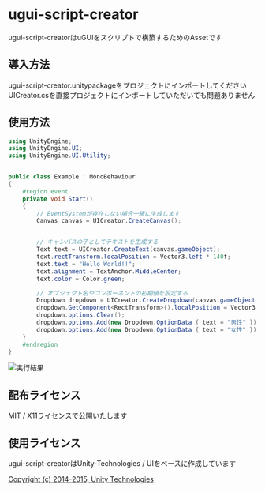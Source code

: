 # ugui-script-creator

ugui-script-creatorはuGUIをスクリプトで構築するためのAssetです

## 導入方法

ugui-script-creator.unitypackageをプロジェクトにインポートしてください
UICreator.csを直接プロジェクトにインポートしていただいても問題ありません

## 使用方法

```csharp
using UnityEngine;
using UnityEngine.UI;
using UnityEngine.UI.Utility;


public class Example : MonoBehaviour
{
    #region event
    private void Start()
    {
        // EventSystemが存在しない場合一緒に生成します
        Canvas canvas = UICreator.CreateCanvas();


        // キャンバスの子としてテキストを生成する
        Text text = UICreator.CreateText(canvas.gameObject);
        text.rectTransform.localPosition = Vector3.left * 140f;
        text.text = "Hello World!!";
        text.alignment = TextAnchor.MiddleCenter;
        text.color = Color.green;

        // オブジェクト名やコンポーネントの初期値を設定する
        Dropdown dropdown = UICreator.CreateDropdown(canvas.gameObject, "Gender", "性別");
        dropdown.GetComponent<RectTransform>().localPosition = Vector3.right * 140f;
        dropdown.options.Clear();
        dropdown.options.Add(new Dropdown.OptionData { text = "男性" });
        dropdown.options.Add(new Dropdown.OptionData { text = "女性" });
    }
    #endregion
}
```

![実行結果](https://github.com/tomoriaki/ugui-script-creator/blob/readme_images/Images/ss.png)

## 配布ライセンス

MIT / X11ライセンスで公開いたします

## 使用ライセンス

ugui-script-creatorはUnity-Technologies / UIをベースに作成しています

[Copyright (c) 2014-2015, Unity Technologies](https://bitbucket.org/Unity-Technologies/ui/src/0155c39e05ca5d7dcc97d9974256ef83bc122586/LICENSE?at=5.2&fileviewer=file-view-default)
